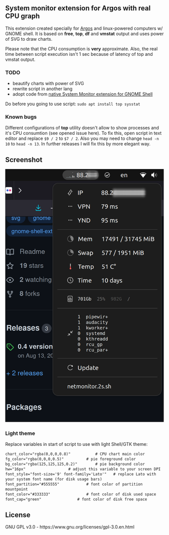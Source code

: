 <h2>System monitor extension for Argos with real CPU graph</h2>

This extension created specially for [Argos](https://github.com/p-e-w/argos) and linux-powered computers w/ GNOME shell.
It is based on **free**, **top**, **df** and **vmstat** output and uses power of SVG to draw charts.

Please note that the CPU consumption is **very** approximate. Also, the real time between script execution isn't 1 sec because of latency of top and vmstat output.

<h3>TODO</h3>

* beautify charts with power of SVG
* rewrite script in another lang
* adopt code from [native System Monitor extension for GNOME Shell](https://github.com/paradoxxxzero/gnome-shell-system-monitor-applet)

Do before you going to use script: `sudo apt install top sysstat`

<h3>Known bugs</h3>

Different configurations of **top** utility doesn't allow to show processes and it's CPU consumtion (see opened issue here). 
To fix this, open script in text editor and replace `$9 / 2` to `$7 / 2`. Also you may need to change `head -n 10` to `head -n 13`.
In further releases I will fix this by more elegant way.


<h2>Screenshot</h2>

<img src="https://raw.githubusercontent.com/fadeouter/sysinfo/master/screenshot.png">

<h3>Light theme</h3>

Replace variables in start of script to use with light Shell/GTK theme:

```
chart_color="rgba(0,0,0,0.8)"			# CPU chart main color
fg_color="rgba(0,0,0,0.5)"			# pie foreground color
bg_color="rgba(125,125,125,0.2)"		# pie background color
hw="16px"					# adjust this variable to your screen DPI
font_style="font-size='9' font-family='Lato'"	# replace Lato with your system font name (for disk usage bars)
font_partition="#555555"			# font color of partition mountpoint
font_color="#333333"				# font color of disk used space
font_cap="green"				# font color of disk free space
```

<h2>License</h2>
GNU GPL v3.0 - https://www.gnu.org/licenses/gpl-3.0.en.html


